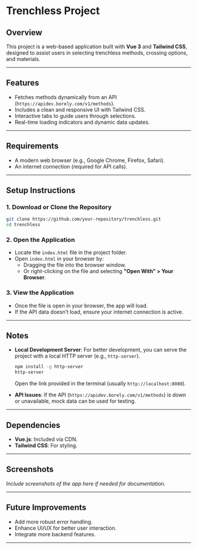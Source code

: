 
# Trenchless Project

## Overview
This project is a web-based application built with **Vue 3** and **Tailwind CSS**, designed to assist users in selecting trenchless methods, crossing options, and materials.

---

## Features
- Fetches methods dynamically from an API (`https://apidev.borely.com/v1/methods`).
- Includes a clean and responsive UI with Tailwind CSS.
- Interactive tabs to guide users through selections.
- Real-time loading indicators and dynamic data updates.

---

## Requirements
- A modern web browser (e.g., Google Chrome, Firefox, Safari).
- An internet connection (required for API calls).

---

## Setup Instructions

### 1. Download or Clone the Repository
```bash
git clone https://github.com/your-repository/trenchless.git
cd trenchless
```

### 2. Open the Application
- Locate the `index.html` file in the project folder.
- Open `index.html` in your browser by:
  - Dragging the file into the browser window.
  - Or right-clicking on the file and selecting **"Open With" > Your Browser**.

### 3. View the Application
- Once the file is open in your browser, the app will load.
- If the API data doesn’t load, ensure your internet connection is active.

---

## Notes

- **Local Development Server**: For better development, you can serve the project with a local HTTP server (e.g., `http-server`).
  ```bash
  npm install -g http-server
  http-server
  ```
  Open the link provided in the terminal (usually `http://localhost:8080`).

- **API Issues**: If the API (`https://apidev.borely.com/v1/methods`) is down or unavailable, mock data can be used for testing.

---

## Dependencies
- **Vue.js**: Included via CDN.
- **Tailwind CSS**: For styling.

---

## Screenshots
*Include screenshots of the app here if needed for documentation.*

---

## Future Improvements
- Add more robust error handling.
- Enhance UI/UX for better user interaction.
- Integrate more backend features.

---
